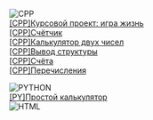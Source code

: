 ![CPP](https://camo.githubusercontent.com/891c1fd9d2ab2adf1053e8514f469b94049769ccd9d2765c8e06e9c1b6da1b8c/68747470733a2f2f696d672e736869656c64732e696f2f62616467652f632b2b2d2532333030353939432e7376673f7374796c653d666f722d7468652d6261646765266c6f676f3d63253242253242266c6f676f436f6c6f723d7768697465) <br/>
[[CPP]Курсовой проект: игра жизнь](https://replit.com/@DmitriyLoginov1/homework-1131#main.cpp) <br/>
[[CPP]Счётчик](https://github.com/LoRean22/counter) <br/>
[[CPP]Калькулятор двух чисел](https://github.com/LoRean22/calculator-for-two-numbers) <br/>
[[CPP]Вывод структуры](https://github.com/LoRean22/struct-output) <br/>
[[CPP]Счёта](https://github.com/LoRean22/accounts) <br/>
[[CPP]Перечисления](https://github.com/LoRean22/months) <br/>

![PYTHON](https://camo.githubusercontent.com/a1b2dac5667822ee0d98ae6d799da61987fd1658dfeb4d2ca6e3c99b1535ebd8/68747470733a2f2f696d672e736869656c64732e696f2f62616467652f707974686f6e2d3336373041303f7374796c653d666f722d7468652d6261646765266c6f676f3d707974686f6e266c6f676f436f6c6f723d666664643534) <br/>
[[PY]Простой калькулятор](https://replit.com/@DmitriyLoginov1/Calculator-Python#main.py) <br/>
![HTML](https://camo.githubusercontent.com/49fbb99f92674cc6825349b154b65aaf4064aec465d61e8e1f9fb99da3d922a1/68747470733a2f2f696d672e736869656c64732e696f2f62616467652f68746d6c352d2532334533344632362e7376673f7374796c653d666f722d7468652d6261646765266c6f676f3d68746d6c35266c6f676f436f6c6f723d7768697465) <br/>
